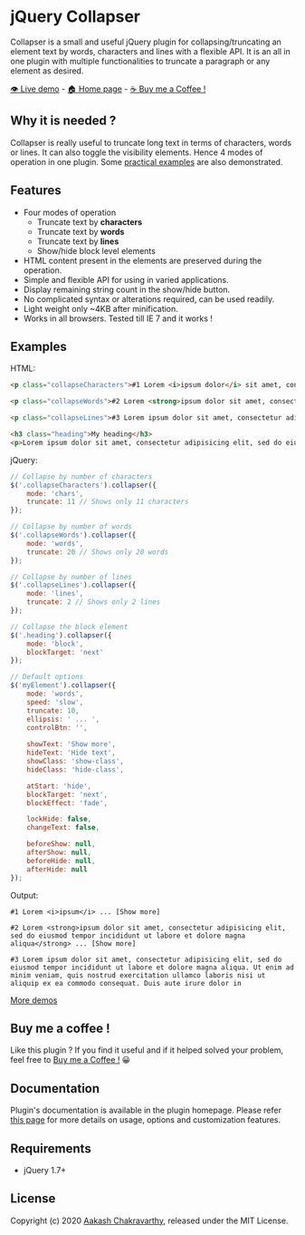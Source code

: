 # jQuery Collapser

Collapser is a small and useful jQuery plugin for collapsing/truncating an element text by words, characters and lines with a flexible API. It is an all in one plugin with multiple functionalities to truncate a paragraph or any element as desired.

[👁️ Live demo](https://www.aakashweb.com/demos/jquery-collapser/) - [🏠 Home page](https://www.aakashweb.com/jquery-plugins/collapser) - [☕ Buy me a Coffee !](https://www.paypal.me/vaakash/6)

## Why it is needed ?

Collapser is really useful to truncate long text in terms of characters, words or lines. It can also toggle the visibility elements. Hence 4 modes of operation in one plugin. Some [practical examples](https://www.aakashweb.com/demos/jquery-collapser/) are also demonstrated.

## Features

* Four modes of operation
    * Truncate text by **characters**
    * Truncate text by **words**
    * Truncate text by **lines**
    * Show/hide block level elements
* HTML content present in the elements are preserved during the operation.
* Simple and flexible API for using in varied applications.
* Display remaining string count in the show/hide button.
* No complicated syntax or alterations required, can be used readily.
* Light weight only ~4KB after minification.
* Works in all browsers. Tested till IE 7 and it works !

## Examples

HTML:

```HTML
<p class="collapseCharacters">#1 Lorem <i>ipsum dolor</i> sit amet, consectetur adipisicing elit, sed do eiusmod tempor incididunt ut labore et dolore magna aliqua. Ut enim ad minim veniam, quis nostrud exercitation ullamco laboris nisi ut aliquip ex ea commodo consequat. Duis aute irure dolor in reprehenderit in voluptate velit esse cillum dolore eu fugiat nulla pariatur.</p>

<p class="collapseWords">#2 Lorem <strong>ipsum dolor sit amet, consectetur adipisicing elit, sed do eiusmod tempor incididunt</strong> ut labore et dolore magna aliqua. Ut enim ad minim veniam, quis nostrud exercitation ullamco laboris nisi ut aliquip ex ea commodo consequat. Duis aute irure dolor in reprehenderit in voluptate velit esse cillum dolore eu fugiat nulla pariatur.</p>

<p class="collapseLines">#3 Lorem ipsum dolor sit amet, consectetur adipisicing elit, sed do eiusmod tempor incididunt ut labore et dolore magna aliqua. Ut enim ad minim veniam, quis nostrud exercitation ullamco laboris nisi ut aliquip ex ea commodo consequat. Duis aute irure dolor in reprehenderit in voluptate velit esse cillum dolore eu fugiat nulla pariatur. Lorem ipsum dolor sit amet, consectetur adipisicing elit, sed do eiusmod tempor incididunt ut labore et dolore magna aliqua. Ut enim ad minim veniam, quis nostrud exercitation ullamco laboris nisi ut aliquip ex ea commodo consequat. Duis aute irure dolor in reprehenderit in voluptate velit esse cillum dolore eu fugiat nulla pariatur.</p>

<h3 class="heading">My heading</h3>
<p>Lorem ipsum dolor sit amet, consectetur adipisicing elit, sed do eiusmod tempor incididunt ut labore et dolore magna aliqua. Ut enim ad minim veniam, quis nostrud exercitation ullamco laboris nisi ut aliquip ex ea commodo consequat.</p>
```

jQuery:

```JavaScript
// Collapse by number of characters
$('.collapseCharacters').collapser({
    mode: 'chars',
    truncate: 11 // Shows only 11 characters
});

// Collapse by number of words
$('.collapseWords').collapser({
    mode: 'words',
    truncate: 20 // Shows only 20 words
});

// Collapse by number of lines
$('.collapseLines').collapser({
    mode: 'lines',
    truncate: 2 // Shows only 2 lines
});

// Collapse the block element
$('.heading').collapser({
    mode: 'block',
    blockTarget: 'next'
});

// Default options
$('myElement').collapser({
    mode: 'words',
    speed: 'slow',
    truncate: 10,
    ellipsis: ' ... ',
    controlBtn: '',
    
    showText: 'Show more',
    hideText: 'Hide text',
    showClass: 'show-class',
    hideClass: 'hide-class',

    atStart: 'hide',
    blockTarget: 'next',
    blockEffect: 'fade',

    lockHide: false,
    changeText: false,

    beforeShow: null,
    afterShow: null,
    beforeHide: null,
    afterHide: null
});

```

Output:
```
#1 Lorem <i>ipsum</i> ... [Show more]

#2 Lorem <strong>ipsum dolor sit amet, consectetur adipisicing elit, sed do eiusmod tempor incididunt ut labore et dolore magna aliqua</strong> ... [Show more]

#3 Lorem ipsum dolor sit amet, consectetur adipisicing elit, sed do eiusmod tempor incididunt ut labore et dolore magna aliqua. Ut enim ad minim veniam, quis nostrud exercitation ullamco laboris nisi ut aliquip ex ea commodo consequat. Duis aute irure dolor in 
```

[More demos](https://www.aakashweb.com/demos/jquery-collapser/)

## Buy me a coffee !

Like this plugin ? If you find it useful and if it helped solved your problem, feel free to [Buy me a Coffee !](https://www.paypal.me/vaakash/6) 😀

## Documentation

Plugin's documentation is available in the plugin homepage. Please refer [this page](https://www.aakashweb.com/docs/jquery-collapser-docs/) for more details on usage, options and customization features.

## Requirements

* jQuery 1.7+

## License

Copyright (c) 2020 [Aakash Chakravarthy](https://www.aakashweb.com/), released under the MIT License.